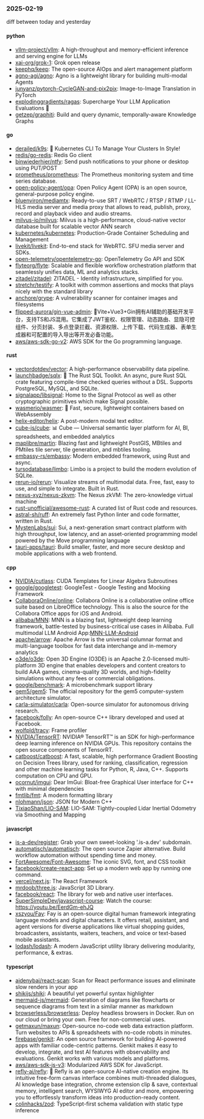 ### 2025-02-19
diff between today and yesterday

#### python
* [vllm-project/vllm](https://github.com/vllm-project/vllm): A high-throughput and memory-efficient inference and serving engine for LLMs
* [xai-org/grok-1](https://github.com/xai-org/grok-1): Grok open release
* [keephq/keep](https://github.com/keephq/keep): The open-source AIOps and alert management platform
* [agno-agi/agno](https://github.com/agno-agi/agno): Agno is a lightweight library for building multi-modal Agents
* [junyanz/pytorch-CycleGAN-and-pix2pix](https://github.com/junyanz/pytorch-CycleGAN-and-pix2pix): Image-to-Image Translation in PyTorch
* [explodinggradients/ragas](https://github.com/explodinggradients/ragas): Supercharge Your LLM Application Evaluations 🚀
* [getzep/graphiti](https://github.com/getzep/graphiti): Build and query dynamic, temporally-aware Knowledge Graphs

#### go
* [derailed/k9s](https://github.com/derailed/k9s): 🐶 Kubernetes CLI To Manage Your Clusters In Style!
* [redis/go-redis](https://github.com/redis/go-redis): Redis Go client
* [binwiederhier/ntfy](https://github.com/binwiederhier/ntfy): Send push notifications to your phone or desktop using PUT/POST
* [prometheus/prometheus](https://github.com/prometheus/prometheus): The Prometheus monitoring system and time series database.
* [open-policy-agent/opa](https://github.com/open-policy-agent/opa): Open Policy Agent (OPA) is an open source, general-purpose policy engine.
* [bluenviron/mediamtx](https://github.com/bluenviron/mediamtx): Ready-to-use SRT / WebRTC / RTSP / RTMP / LL-HLS media server and media proxy that allows to read, publish, proxy, record and playback video and audio streams.
* [milvus-io/milvus](https://github.com/milvus-io/milvus): Milvus is a high-performance, cloud-native vector database built for scalable vector ANN search
* [kubernetes/kubernetes](https://github.com/kubernetes/kubernetes): Production-Grade Container Scheduling and Management
* [livekit/livekit](https://github.com/livekit/livekit): End-to-end stack for WebRTC. SFU media server and SDKs.
* [open-telemetry/opentelemetry-go](https://github.com/open-telemetry/opentelemetry-go): OpenTelemetry Go API and SDK
* [flyteorg/flyte](https://github.com/flyteorg/flyte): Scalable and flexible workflow orchestration platform that seamlessly unifies data, ML and analytics stacks.
* [zitadel/zitadel](https://github.com/zitadel/zitadel): ZITADEL - Identity infrastructure, simplified for you.
* [stretchr/testify](https://github.com/stretchr/testify): A toolkit with common assertions and mocks that plays nicely with the standard library
* [anchore/grype](https://github.com/anchore/grype): A vulnerability scanner for container images and filesystems
* [flipped-aurora/gin-vue-admin](https://github.com/flipped-aurora/gin-vue-admin): 🚀Vite+Vue3+Gin拥有AI辅助的基础开发平台，支持TS和JS混用。它集成了JWT鉴权、权限管理、动态路由、显隐可控组件、分页封装、多点登录拦截、资源权限、上传下载、代码生成器、表单生成器和可配置的导入导出等开发必备功能。
* [aws/aws-sdk-go-v2](https://github.com/aws/aws-sdk-go-v2): AWS SDK for the Go programming language.

#### rust
* [vectordotdev/vector](https://github.com/vectordotdev/vector): A high-performance observability data pipeline.
* [launchbadge/sqlx](https://github.com/launchbadge/sqlx): 🧰 The Rust SQL Toolkit. An async, pure Rust SQL crate featuring compile-time checked queries without a DSL. Supports PostgreSQL, MySQL, and SQLite.
* [signalapp/libsignal](https://github.com/signalapp/libsignal): Home to the Signal Protocol as well as other cryptographic primitives which make Signal possible.
* [wasmerio/wasmer](https://github.com/wasmerio/wasmer): 🚀 Fast, secure, lightweight containers based on WebAssembly
* [helix-editor/helix](https://github.com/helix-editor/helix): A post-modern modal text editor.
* [cube-js/cube](https://github.com/cube-js/cube): 📊 Cube — Universal semantic layer platform for AI, BI, spreadsheets, and embedded analytics
* [maplibre/martin](https://github.com/maplibre/martin): Blazing fast and lightweight PostGIS, MBtiles and PMtiles tile server, tile generation, and mbtiles tooling.
* [embassy-rs/embassy](https://github.com/embassy-rs/embassy): Modern embedded framework, using Rust and async.
* [tursodatabase/limbo](https://github.com/tursodatabase/limbo): Limbo is a project to build the modern evolution of SQLite.
* [rerun-io/rerun](https://github.com/rerun-io/rerun): Visualize streams of multimodal data. Free, fast, easy to use, and simple to integrate. Built in Rust.
* [nexus-xyz/nexus-zkvm](https://github.com/nexus-xyz/nexus-zkvm): The Nexus zkVM: The zero-knowledge virtual machine
* [rust-unofficial/awesome-rust](https://github.com/rust-unofficial/awesome-rust): A curated list of Rust code and resources.
* [astral-sh/ruff](https://github.com/astral-sh/ruff): An extremely fast Python linter and code formatter, written in Rust.
* [MystenLabs/sui](https://github.com/MystenLabs/sui): Sui, a next-generation smart contract platform with high throughput, low latency, and an asset-oriented programming model powered by the Move programming language
* [tauri-apps/tauri](https://github.com/tauri-apps/tauri): Build smaller, faster, and more secure desktop and mobile applications with a web frontend.

#### cpp
* [NVIDIA/cutlass](https://github.com/NVIDIA/cutlass): CUDA Templates for Linear Algebra Subroutines
* [google/googletest](https://github.com/google/googletest): GoogleTest - Google Testing and Mocking Framework
* [CollaboraOnline/online](https://github.com/CollaboraOnline/online): Collabora Online is a collaborative online office suite based on LibreOffice technology. This is also the source for the Collabora Office apps for iOS and Android.
* [alibaba/MNN](https://github.com/alibaba/MNN): MNN is a blazing fast, lightweight deep learning framework, battle-tested by business-critical use cases in Alibaba. Full multimodal LLM Android App:[MNN-LLM-Android](./apps/Android/MnnLlmChat/README.md)
* [apache/arrow](https://github.com/apache/arrow): Apache Arrow is the universal columnar format and multi-language toolbox for fast data interchange and in-memory analytics
* [o3de/o3de](https://github.com/o3de/o3de): Open 3D Engine (O3DE) is an Apache 2.0-licensed multi-platform 3D engine that enables developers and content creators to build AAA games, cinema-quality 3D worlds, and high-fidelity simulations without any fees or commercial obligations.
* [google/benchmark](https://github.com/google/benchmark): A microbenchmark support library
* [gem5/gem5](https://github.com/gem5/gem5): The official repository for the gem5 computer-system architecture simulator.
* [carla-simulator/carla](https://github.com/carla-simulator/carla): Open-source simulator for autonomous driving research.
* [facebook/folly](https://github.com/facebook/folly): An open-source C++ library developed and used at Facebook.
* [wolfpld/tracy](https://github.com/wolfpld/tracy): Frame profiler
* [NVIDIA/TensorRT](https://github.com/NVIDIA/TensorRT): NVIDIA® TensorRT™ is an SDK for high-performance deep learning inference on NVIDIA GPUs. This repository contains the open source components of TensorRT.
* [catboost/catboost](https://github.com/catboost/catboost): A fast, scalable, high performance Gradient Boosting on Decision Trees library, used for ranking, classification, regression and other machine learning tasks for Python, R, Java, C++. Supports computation on CPU and GPU.
* [ocornut/imgui](https://github.com/ocornut/imgui): Dear ImGui: Bloat-free Graphical User interface for C++ with minimal dependencies
* [fmtlib/fmt](https://github.com/fmtlib/fmt): A modern formatting library
* [nlohmann/json](https://github.com/nlohmann/json): JSON for Modern C++
* [TixiaoShan/LIO-SAM](https://github.com/TixiaoShan/LIO-SAM): LIO-SAM: Tightly-coupled Lidar Inertial Odometry via Smoothing and Mapping

#### javascript
* [is-a-dev/register](https://github.com/is-a-dev/register): Grab your own sweet-looking '.is-a.dev' subdomain.
* [automatisch/automatisch](https://github.com/automatisch/automatisch): The open source Zapier alternative. Build workflow automation without spending time and money.
* [FortAwesome/Font-Awesome](https://github.com/FortAwesome/Font-Awesome): The iconic SVG, font, and CSS toolkit
* [facebook/create-react-app](https://github.com/facebook/create-react-app): Set up a modern web app by running one command.
* [vercel/next.js](https://github.com/vercel/next.js): The React Framework
* [mrdoob/three.js](https://github.com/mrdoob/three.js): JavaScript 3D Library.
* [facebook/react](https://github.com/facebook/react): The library for web and native user interfaces.
* [SuperSimpleDev/javascript-course](https://github.com/SuperSimpleDev/javascript-course): Watch the course: https://youtu.be/EerdGm-ehJQ
* [xszyou/Fay](https://github.com/xszyou/Fay): Fay is an open-source digital human framework integrating language models and digital characters. It offers retail, assistant, and agent versions for diverse applications like virtual shopping guides, broadcasters, assistants, waiters, teachers, and voice or text-based mobile assistants.
* [lodash/lodash](https://github.com/lodash/lodash): A modern JavaScript utility library delivering modularity, performance, & extras.

#### typescript
* [aidenybai/react-scan](https://github.com/aidenybai/react-scan): Scan for React performance issues and eliminate slow renders in your app
* [shikijs/shiki](https://github.com/shikijs/shiki): A beautiful yet powerful syntax highlighter
* [mermaid-js/mermaid](https://github.com/mermaid-js/mermaid): Generation of diagrams like flowcharts or sequence diagrams from text in a similar manner as markdown
* [browserless/browserless](https://github.com/browserless/browserless): Deploy headless browsers in Docker. Run on our cloud or bring your own. Free for non-commercial uses.
* [getmaxun/maxun](https://github.com/getmaxun/maxun): Open-source no-code web data extraction platform. Turn websites to APIs & spreadsheets with no-code robots in minutes.
* [firebase/genkit](https://github.com/firebase/genkit): An open source framework for building AI-powered apps with familiar code-centric patterns. Genkit makes it easy to develop, integrate, and test AI features with observability and evaluations. Genkit works with various models and platforms.
* [aws/aws-sdk-js-v3](https://github.com/aws/aws-sdk-js-v3): Modularized AWS SDK for JavaScript.
* [refly-ai/refly](https://github.com/refly-ai/refly): 🎨 Refly is an open-source AI-native creation engine. Its intuitive free-form canvas interface combines multi-threaded dialogues, AI knowledge base integration, chrome extension clip & save, contextual memory, intelligent search, WYSIWYG AI editor and more, empowering you to effortlessly transform ideas into production-ready content.
* [colinhacks/zod](https://github.com/colinhacks/zod): TypeScript-first schema validation with static type inference

